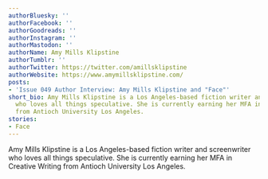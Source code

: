 ```yaml
---
authorBluesky: ''
authorFacebook: ''
authorGoodreads: ''
authorInstagram: ''
authorMastodon: ''
authorName: Amy Mills Klipstine
authorTumblr: ''
authorTwitter: https://twitter.com/amillsklipstine
authorWebsite: https://www.amymillsklipstine.com/
posts:
- 'Issue 049 Author Interview: Amy Mills Klipstine and "Face"'
short_bio: Amy Mills Klipstine is a Los Angeles-based fiction writer and screenwriter
  who loves all things speculative. She is currently earning her MFA in Creative Writing
  from Antioch University Los Angeles.
stories:
- Face
---
```


Amy Mills Klipstine is a Los Angeles-based fiction writer and screenwriter who loves all things speculative. She is currently earning her MFA in Creative Writing from Antioch University Los Angeles.
